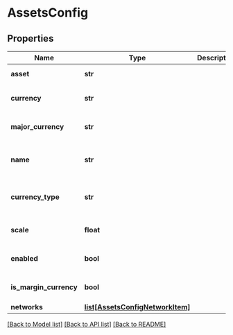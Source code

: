 # AssetsConfig

## Properties
Name | Type | Description | Notes
------------ | ------------- | ------------- | -------------
**asset** | **str** |  | [default to 'XBT']
**currency** | **str** |  | [optional] [default to 'XBt']
**major_currency** | **str** |  | [optional] [default to 'XBT']
**name** | **str** |  | [optional] [default to 'Bitcoin']
**currency_type** | **str** |  | [optional] [default to 'Crypto']
**scale** | **float** |  | [optional] [default to 8.0]
**enabled** | **bool** |  | [optional] [default to True]
**is_margin_currency** | **bool** |  | [optional] [default to True]
**networks** | [**list[AssetsConfigNetworkItem]**](AssetsConfigNetworkItem.md) |  | [optional] 

[[Back to Model list]](../README.md#documentation-for-models) [[Back to API list]](../README.md#documentation-for-api-endpoints) [[Back to README]](../README.md)


